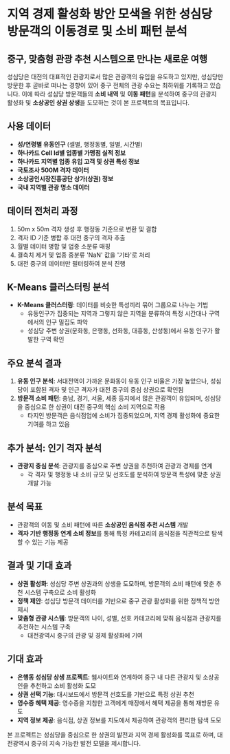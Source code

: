 # 지역 경제 활성화 방안 모색을 위한 성심당 방문객의 이동경로 및 소비 패턴 분석

## 중구, 맞춤형 관광 추천 시스템으로 만나는 새로운 여행

성심당은 대전의 대표적인 관광지로서 많은 관광객의 유입을 유도하고 있지만, 성심당만 방문한 후 곧바로 떠나는 경향이 있어 중구 전체의 관광 수요는 최하위를 기록하고 있습니다. 이에 따라 성심당 방문객들의 **소비 내역** 및 **이동 패턴**을 분석하여 중구의 관광지 활성화 및 **소상공인 상권 상생**을 도모하는 것이 본 프로젝트의 목표입니다.

## 사용 데이터
- **성/연령별 유동인구** (셀별, 행정동별, 일별, 시간별)
- **하나카드 Cell Id별 업종별 가맹점 실적 정보**
- **하나카드 지역별 업종 유입 고객 및 상권 특성 정보**
- **국토조사 500M 격자 데이터**
- **소상공인시장진흥공단 상가(상권) 정보**
- **국내 지역별 관광 명소 데이터**

## 데이터 전처리 과정
1. 50m x 50m 격자 생성 후 행정동 기준으로 변환 및 결합
2. 격자 ID 기준 병합 후 대전 중구의 격자 추출
3. 월별 데이터 병합 및 업종 소분류 매핑
4. 결측치 제거 및 업종 중분류 'NaN' 값을 '기타'로 처리
5. 대전 중구의 데이터만 필터링하여 분석 진행

## K-Means 클러스터링 분석
- **K-Means 클러스터링**: 데이터를 비슷한 특성끼리 묶어 그룹으로 나누는 기법
  - 유동인구가 집중되는 지역과 그렇지 않은 지역을 분류하여 특정 시간대나 구역에서의 인구 밀집도 파악
  - 성심당 주변 상권(문화동, 은행동, 선화동, 대흥동, 산성동)에서 유동 인구가 활발한 구역 확인

## 주요 분석 결과
1. **유동 인구 분석**: 서대전역이 가까운 문화동이 유동 인구 비율은 가장 높았으나, 성심당이 포함된 격자 및 인근 격자가 대전 중구의 중심 상권으로 확인됨
2. **방문객 소비 패턴**: 충남, 경기, 서울, 세종 등지에서 많은 관광객이 유입되며, 성심당을 중심으로 한 상권이 대전 중구의 핵심 소비 지역으로 작용
   - 타지인 방문객은 음식점업에 소비가 집중되었으며, 지역 경제 활성화에 중요한 기여를 하고 있음

## 추가 분석: 인기 격자 분석
- **관광지 중심 분석**: 관광지를 중심으로 주변 상권을 추천하여 관광과 경제를 연계
  - 각 격자 및 행정동 내 소비 규모 및 선호도를 분석하여 방문객 특성에 맞춘 상권 개발 가능

## 분석 목표
- 관광객의 이동 및 소비 패턴에 따른 **소상공인 음식점 추천 시스템** 개발
- **격자 기반 행정동 연계 소비 정보**를 통해 특정 카테고리의 음식점을 직관적으로 탐색할 수 있는 기능 제공

## 결과 및 기대 효과
- **상권 활성화**: 성심당 주변 상권과의 상생을 도모하며, 방문객의 소비 패턴에 맞춘 추천 시스템 구축으로 소비 활성화
- **정책 제안**: 성심당 방문객 데이터를 기반으로 중구 관광 활성화를 위한 정책적 방안 제시
- **맞춤형 관광 시스템**: 방문객의 나이, 성별, 선호 카테고리에 맞춰 음식점과 관광지를 추천하는 시스템 구축
  - 대전광역시 중구의 관광 및 경제 활성화에 기여

## 기대 효과
- **은행동 성심당 상생 프로젝트**: 웹사이트와 연계하여 중구 내 다른 관광지 및 소상공인을 추천하고 소비 활성화 도모
- **상권 선택 기능**: 대시보드에서 방문객 선호도를 기반으로 특정 상권 추천
- **영수증 혜택 제공**: 영수증을 지참한 고객에게 매장에서 혜택 제공을 통해 재방문 유도
- **지역 정보 제공**: 음식점, 상권 정보를 지도에서 제공하여 관광객의 편리한 탐색 도모

본 프로젝트는 성심당을 중심으로 한 상권의 발전과 지역 경제 활성화를 목표로 하며, 대전광역시 중구의 지속 가능한 발전 모델을 제시합니다.
